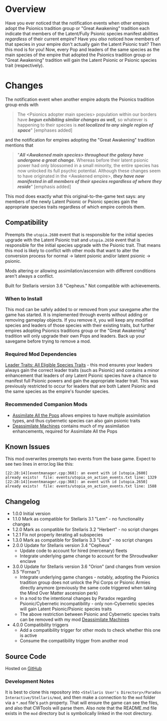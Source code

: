# Overview

Have you ever noticed that the notification events when other empires adopt the Psionics tradition group or "Great Awakening" tradition each indicate that members of the Latent/Fully Psionic species manifest abilities _regardless_ of their current empire?  Have you _also_ noticed how members of that species in your empire don't actually gain the Latent Psionic trait?  Then this mod is for you!  Now, every Pop and leaders of the same species as the main species of the empire that adopted the Psionics tradition group or "Great Awakening" tradition will gain the Latent Psionic or Psionic species trait (respectively).

# Changes

The notification event when another empire adopts the Psionics tradition group ends with

> The \<Psionics adopter main species\> population within our borders have **_begun exhibiting similar changes as well,_** so whatever is happening to their species is **_not localized to any single region of space_**" [emphases added]

and the notification for empires adopting the "Great Awakening" tradition mentions that

> "**_All \<Awakened main species\> throughout the galaxy have undergone a great change._** Whereas before their latent psionic power had only blossomed in a small minority, the entire species has now unlocked its full psychic potential. Although these changes seem to have originated in the \<Awakened empire\>, **_they have now manifested in all members of their species regardless of where they reside_**" [emphasis added]

This mod does exactly what this original-to-the-game text says: any members of the newly Latent Psionic or Psionic species gain the appropriate species traits regardless of which empire controls them.

## Compatibility

Preempts the `utopia.2600` event that is responsible for the initial species upgrade with the Latent Psionic trait and `utopia.2650` event that is responsible for the initial species upgrade with the Psionic trait.  That means this mod is likely to conflict with other mods that want to alter the conversion process for normal -> latent psionic and/or latent psionic -> psionic.

Mods altering or allowing assimilation/ascension with different conditions aren't always a conflict.

Built for Stellaris version 3.6 "Cepheus."  Not compatible with achievements.

### When to Install

This mod can be safely added to or removed from your savegame after the game has started.  It is implemented through events without adding or removing gameplay objects.  If you remove it, you will keep any modified species and leaders of those species with their existing traits, but further empires adopting Psionics traditions group or the "Great Awakening" tradition will only upgrade their own Pops and leaders.  Back up your savegame before trying to remove a mod.

### Required Mod Dependencies

[Leader Traits: All Eligible Species Traits](https://steamcommunity.com/sharedfiles/filedetails/?id=2499031295) - this mod ensures your leaders always gain the correct leader traits (such as Psionic) and contains a minor enhancement that leaders of _any_ Latent Psionic species have a chance to manifest full Psionic powers and gain the appropriate leader trait. This was previously restricted to occur for leaders that are both Latent Psionic and the same species as the empire's founder species.

### Recommended Companion Mods

* [Assimilate All the Pops](https://steamcommunity.com/sharedfiles/filedetails/?id=2908463208) allows empires to have multiple assimilation types, and thus cybernetic species can also gain psionic traits
* [Deassimilate Machines](https://steamcommunity.com/sharedfiles/filedetails/?id=2553812372) contains much of my assimilation enhancements, required for Assimilate All the Pops

## Known Issues

This mod overwrites preempts two events from the base game.  Expect to see two lines in error.log like this:

```
[22:28:14][eventmanager.cpp:368]: an event with id [utopia.2600] already exists!  file: events/utopia_on_action_events.txt line: 1329
[22:28:14][eventmanager.cpp:368]: an event with id [utopia.2650] already exists!  file: events/utopia_on_action_events.txt line: 1588
```

## Changelog

* 1.0.0 Initial version
* 1.1.0 Mark as compatible for Stellaris 3.1 "Lem" - no functionality changes
* 1.2.0 Mark as compatible for Stellaris 3.2 "Herbert" - no script changes
* 1.2.1 Fix not properly iterating all subspecies
* 1.3.0 Mark as compatible for Stellaris 3.3 "Libra" - no script changes
* 2.0.0 Update for Stellaris version 3.4 "Cepheus"
    * Update code to account for hired (mercenary) fleets
    * Integrate underlying game change to account for the Shroudwalker enclave
* 3.0.0 Update for Stellaris version 3.6 "Orion" (and changes from version 3.5 "Fornax")
    * Integrate underlying game changes - notably, adopting the Psionics tradition group does not unlock the Psi Corps or Psionic Armies directly anymore (previously the same code triggered when taking the Mind Over Matter ascension perk)
    * In a nod to the intentional changes by Paradox regarding Psionic/Cybernetic incompatibility - only non-Cybernetic species will gain Latent Psionic/Psionic species traits
    * The above restriction between Psionic and Cybernetic species traits can be removed with my mod [Deassimilate Machines](https://steamcommunity.com/sharedfiles/filedetails/?id=2553812372)
* 4.0.0 Compatibility triggers
    * Add a compatibility trigger for other mods to check whether this one is active
    * Consume the compatibility trigger from another mod

## Source Code

Hosted on [GitHub](https://github.com/corsairmarks/psionic_ascension_galaxy_species)

### Development Notes

It is best to clone this repository into `<Stellaris User's Directory>/Paradox Interactive/Stellaris/mod`, and then make a connection to the `mod` folder via a `*.mod` file's `path` property.  That will ensure the game can see the files, and also that CWTools will parse them.  Also note that the README.md file exists in the `mod` directory but is symbolically linked in the root directory.
